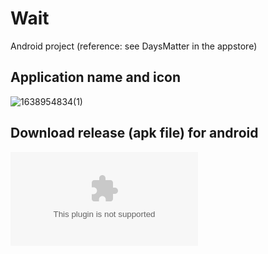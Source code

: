 # Wait
Android project (reference: see DaysMatter in the appstore)

## Application name and icon
![1638954834(1)](https://user-images.githubusercontent.com/56606587/145181415-d3558c75-3e86-47ae-bf4d-b4e53e5901c9.jpg)

## Download release (apk file) for android
![adada](https://github.com/lujiannan/Wait/blob/main/app/release/app-release.apk)
